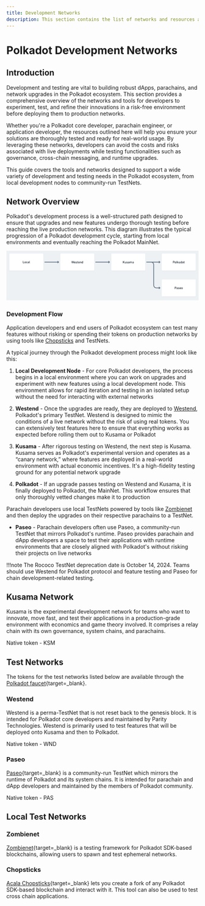 ```yaml
---
title: Development Networks
description: This section contains the list of networks and resources available for testing purposes for developers in the Polkadot ecosystem. 
---
```


# Polkadot Development Networks

## Introduction

Development and testing are vital to building robust dApps, parachains, and network upgrades in the Polkadot ecosystem. This section provides a comprehensive overview of the networks and tools for developers to experiment, test, and refine their innovations in a risk-free environment before deploying them to production networks. 

Whether you're a Polkadot core developer, parachain engineer, or application developer, the resources outlined here will help you ensure your solutions are thoroughly tested and ready for real-world usage. By leveraging these networks, developers can avoid the costs and risks associated with live deployments while testing functionalities such as governance, cross-chain messaging, and runtime upgrades.

This guide covers the tools and networks designed to support a wide variety of development and testing needs in the Polkadot ecosystem, from local development nodes to community-run TestNets.

## Network Overview

Polkadot's development process is a well-structured path designed to ensure that upgrades and new features undergo thorough testing before reaching the live production networks. This diagram illustrates the typical progression of a Polkadot development cycle, starting from local environments and eventually reaching the Polkadot MainNet. 

![Polkadot development flow](/images/polkadot-protocol/introduction/development-networks-01.webp)

### Development Flow

Application developers and end users of Polkadot ecosystem can test many features without risking or spending their tokens on production 
networks by using tools like [Chopsticks](#chopsticks) and TestNets. 

A typical journey through the Polkadot development process might look like this:

1. **Local Development Node** - For core Polkadot developers, the process begins in a local environment where you can work on upgrades and experiment with new features using a local development node. This environment allows for rapid iteration and testing in an isolated setup without the need for interacting with external networks

2. **Westend** - Once the upgrades are ready, they are deployed to [Westend](#westend), Polkadot's primary TestNet. Westend is designed to mimic the conditions of a live network without the risk of using real tokens. You can extensively test features here to ensure that everything works as expected before rolling them out to Kusama or Polkadot

3. **Kusama** - After rigorous testing on Westend, the next step is Kusama. Kusama serves as Polkadot's experimental version and operates as a “canary network,” where features are deployed in a real-world environment with actual economic incentives. It's a high-fidelity testing ground for any potential network upgrade

4. **Polkadot** - If an upgrade passes testing on Westend and Kusama, it is finally deployed to Polkadot, the MainNet. This workflow ensures that only thoroughly vetted changes make it to production

Parachain developers use local TestNets powered by tools like [Zombienet](#zombienet) and then deploy the upgrades on their respective
parachains to a TestNet.

- **Paseo** - Parachain developers often use Paseo, a community-run TestNet that mirrors Polkadot's runtime. Paseo provides parachain and dApp developers a space to test their applications with runtime environments that are closely aligned with Polkadot's without risking their projects on live networks

!!!note
    The Rococo TestNet deprecation date is October 14, 2024. Teams should use Westend for Polkadot protocol and feature testing and Paseo for chain development-related testing.

## Kusama Network

Kusama is the experimental development network for teams who want to innovate, move fast, and test their applications in a production-grade environment with economics and game theory involved. It comprises a relay chain with its own governance, system chains, and parachains.

Native token - KSM

## Test Networks

The tokens for the test networks listed below are available through the [Polkadot faucet](https://faucet.polkadot.io/){target=\_blank}.

### Westend

Westend is a perma-TestNet that is not reset back to the genesis block. It is intended for Polkadot core developers and maintained by Parity Technologies. Westend is primarily used to test features that will be deployed onto Kusama and then to Polkadot. 

Native token - WND

### Paseo

[Paseo](https://github.com/paseo-network){target=\_blank} is a community-run TestNet which mirrors the runtime of Polkadot and its system chains. It is intended for parachain and dApp developers and maintained by the members of 
Polkadot community.

Native token - PAS

## Local Test Networks

### Zombienet

[Zombienet](https://github.com/paritytech/zombienet){target=\_blank} is a testing framework for Polkadot SDK-based blockchains, allowing users to spawn and test ephemeral networks. 

### Chopsticks

[Acala Chopsticks](https://github.com/AcalaNetwork/chopsticks){target=\_blank} lets you create a fork of any Polkadot SDK-based blockchain and interact with it. This tool can also be used to test cross chain applications.
